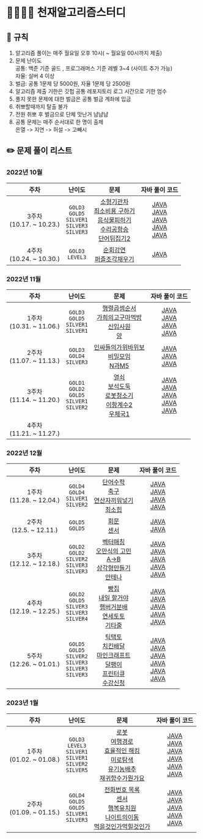 # 👨‍👩‍👧‍👦 천재알고리즘스터디

## 📌 규칙

1. 알고리즘 풀이는 매주 월요일 오후 10시( ~ 월요일 00시까지 제출)
2. 문제 난이도     
	공통: 백준 기준 골드 , 프로그래머스 기준 레벨 3~4 (사이트 추가 가능)    
	자율: 실버 4 이상    
3. 벌금: 공통 1문제 당 5000원, 자율 1문제 당 2500원
4. 알고리즘 제출 기한은 깃헙 공통 레포지토리 로그 시간으로 기한 엄수
5. 풀지 못한 문제에 대한 벌금은 공통 벌금 계좌에 입금
6. 취뽀할때까지 탈출 불가
7. 전원 취뽀 후 벌금으로 단체 맛난거 냠냠냠
8. 공통 문제는 매주 순서대로 한 명이 출제    
	은열 -> 지연 -> 허설 -> 고빼시
## ✏️ 문제 풀이 리스트

### 2022년 10월

|             주차             |                                난이도                                 |                                                                                                                                                문제                                                                                                                                                 |                                                                                                                                                                                                                                            자바 풀이 코드                                                                                                                                                                                                                                            |
| :--------------------------: | :-------------------------------------------------------------------: | :-------------------------------------------------------------------------------------------------------------------------------------------------------------------------------------------------------------------------------------------------------------------------------------------------: | :------------------------------------------------------------------------------------------------------------------------------------------------------------------------------------------------------------------------------------------------------------------------------------------------------------------------------------------------------------------------------------------------------------------------------------------------------------------------------------------------: |
| 3주차<br />(10.17. ~ 10.23.) | `GOLD3`<br /> `GOLD5`<br /> `SILVER1`<br /> `SILVER3`<br /> `SILVER3`<br /> | [소형기관차](https://www.acmicpc.net/problem/2616)<br />  [최소비용 구하기](https://www.acmicpc.net/problem/1916)<br /> [음식물피하기](https://www.acmicpc.net/problem/1743)<br /> [수리공항승](https://www.acmicpc.net/problem/1449)<br/> [단어뒤집기2](https://www.acmicpc.net/problem/17413)<br /> | [JAVA](https://github.com/CheonjaeAlgo/algorithm/blob/seol/10월셋째주/Main_소형기관차_골3_2616.java)<br /> [JAVA](https://github.com/CheonjaeAlgo/algorithm/blob/seol/10월셋째주/Main_최소비용구하기_골5_1916.java)<br /> [JAVA](https://github.com/CheonjaeAlgo/algorithm/blob/seol/10월셋째주/Main_음식물피하기_실1_1743.java)<br />[JAVA](https://github.com/CheonjaeAlgo/algorithm/blob/seol/10월셋째주/Main_수리공항승_실3_1449.java)<br />[JAVA](https://github.com/CheonjaeAlgo/algorithm/blob/seol/10월셋째주/Main_단어뒤집기2_실3_17413.java)<br /> |
| 4주차<br />(10.24. ~ 10.30.) |                     `GOLD3`<br /> `LEVEL3`<br />                      |                                                                           [순회강연](https://www.acmicpc.net/problem/2109)<br /> [퍼즐조각채우기](https://school.programmers.co.kr/learn/courses/30/lessons/84021/)<br />                                                                           |[JAVA](https://github.com/CheonjaeAlgo/algorithm/blob/seol/10월넷째주/Main_2109_순회강연_골3.java)<br /> |[JAVA](https://github.com/CheonjaeAlgo/algorithm/blob/seol/10월넷째주/Solution_퍼즐조각채우기_level3.java)<br />                                                                                                                                                 |

### 2022년 11월

|             주차             |                                난이도                                 |                                                                                                                                                문제                                                                                                                                                 |                                                                                                                                                                                                                                            자바 풀이 코드                                                                                                                                                                                                                                            |
| :--------------------------: | :-------------------------------------------------------------------: | :-------------------------------------------------------------------------------------------------------------------------------------------------------------------------------------------------------------------------------------------------------------------------------------------------: | :------------------------------------------------------------------------------------------------------------------------------------------------------------------------------------------------------------------------------------------------------------------------------------------------------------------------------------------------------------------------------------------------------------------------------------------------------------------------------------------------: |
| 1주차<br />(10.31. ~ 11.06.) | `GOLD3`<br /> `GOLD5`<br /> `SILVER1`<br /> `SILVER1`<br />  | [행렬곱셈순서](https://www.acmicpc.net/problem/11049)<br />  [가희의고구마먹방](https://www.acmicpc.net/problem/21772)<br /> [신입사원](https://www.acmicpc.net/problem/1946)<br /> [양](https://www.acmicpc.net/problem/3184)<br/>  | [JAVA](https://github.com/CheonjaeAlgo/algorithm/blob/seol/11월1주차/Main_11049_행렬곱셈순서_골3.java)<br /> [JAVA](https://github.com/CheonjaeAlgo/algorithm/blob/seol/11월1주차/Main_21772_가희의고구마먹방_골5.java)<br /> [JAVA](https://github.com/CheonjaeAlgo/algorithm/blob/seol/11월1주차/Main_1946_신입사원_실1.java)<br />[JAVA](https://github.com/CheonjaeAlgo/algorithm/blob/seol/11월1주차/Main_3184_양_실1.java)<br /> |
| 2주차<br />(11.07. ~ 11.13.) | `GOLD3`<br /> `GOLD4`<br /> `SILVER3`<br /> | [인싸들의가위바위보](https://www.acmicpc.net/problem/16986)<br />  [비밀모임](https://www.acmicpc.net/problem/13424)<br /> [N과M5](https://www.acmicpc.net/problem/15654)<br />  | [JAVA](https://github.com/CheonjaeAlgo/algorithm/blob/seol/10월셋째주/Main_소형기관차_골3_2616.java)<br />  [JAVA](https://github.com/CheonjaeAlgo/algorithm/blob/seol/11월2주차/Main_13424_비밀모임_골4.java)<br />[JAVA](https://github.com/CheonjaeAlgo/algorithm/blob/seol/11월2주차/Main_15654_N과M5_실3.java)<br /> |
| 3주차<br />(11.14. ~ 11.20.) | `GOLD1`<br /> `GOLD2`<br /> `GOLD5`<br /> `SILVER1`<br /> `SILVER2`<br /> | [열쇠](https://www.acmicpc.net/problem/9328)<br />  [보석도둑](https://www.acmicpc.net/problem/1202)<br /> [로봇청소기](https://www.acmicpc.net/problem/14503)<br /> [이항계수2](https://www.acmicpc.net/problem/11051)<br/> [우체국1](https://www.acmicpc.net/problem/18442)<br /> | [JAVA](https://github.com/CheonjaeAlgo/algorithm/blob/seol/11월3주차/Main_9328_열쇠_골1.java)<br /> [JAVA](https://github.com/CheonjaeAlgo/algorithm/blob/seol/11월3주차/Main_1202_보석도둑_골2.java)<br /> [JAVA](https://github.com/CheonjaeAlgo/algorithm/blob/seol/11월3주차/Main_14503_로봇청소기_골5.java)<br />[JAVA](https://github.com/CheonjaeAlgo/algorithm/blob/seol/11월3주차/Main_11051_이항계수2_실버1.java)<br />[JAVA](https://github.com/CheonjaeAlgo/algorithm/blob/seol/11월3주차/Main_18442_우체국1_실2.java)<br /> |
| 4주차<br />(11.21. ~ 11.27.) |  |  |


### 2022년 12월

|             주차             |                                난이도                                 |                                                                                                                                                문제                                                                                                                                                 |                                                                                                                                                                                                                                            자바 풀이 코드                                                                                                                                                                                                                                            |
| :--------------------------: | :-------------------------------------------------------------------: | :-------------------------------------------------------------------------------------------------------------------------------------------------------------------------------------------------------------------------------------------------------------------------------------------------: | :------------------------------------------------------------------------------------------------------------------------------------------------------------------------------------------------------------------------------------------------------------------------------------------------------------------------------------------------------------------------------------------------------------------------------------------------------------------------------------------------: |
| 1주차<br />(11.28. ~ 12.04.) | `GOLD4`<br /> `GOLD4`<br /> `SILVER1`<br /> `SILVER2`<br />  | [단어수학](https://www.acmicpc.net/problem/1339)<br />  [축구](https://www.acmicpc.net/problem/1344)<br /> [연산자끼워넣기](https://www.acmicpc.net/problem/14888)<br /> [최소힙](https://www.acmicpc.net/problem/1927)<br/>  | [JAVA](https://github.com/CheonjaeAlgo/algorithm/blob/seol/12월1주차/Main_1339_단어수학_골4.java)<br /> [JAVA](https://github.com/CheonjaeAlgo/algorithm/blob/seol/12월1주차/Main_1344_축구_골4.java)<br /> [JAVA](https://github.com/CheonjaeAlgo/algorithm/blob/seol/12월1주차/Main_14888_연산자끼워넣기_실1.java)<br />[JAVA](https://github.com/CheonjaeAlgo/algorithm/blob/seol/12월1주차/Main_1927_최소힙_실2.java)<br /> |
| 2주차<br />(12.5. ~ 12.11.) | `GOLD5`<br /> `GOLD5`<br />  | [회문](https://www.acmicpc.net/problem/2616)<br />  [센서](https://www.acmicpc.net/problem/1916)<br />  | [JAVA](https://github.com/CheonjaeAlgo/algorithm/blob/seol/12월2주차/Main_17609_회문_골5.java)<br /> [JAVA](https://github.com/CheonjaeAlgo/algorithm/blob/seol/12월2주차/Main_2212_센서_골5.java)<br />  |
| 3주차<br />(12.12. ~ 12.18.) | `GOLD2`<br /> `GOLD2`<br /> `SILVER2`<br /> `SILVER3`<br /> `SILVER3`<br /> | [벡터매칭](https://www.acmicpc.net/problem/1007)<br />  [오만식의 고민](https://www.acmicpc.net/problem/1219)<br /> [A->B](https://www.acmicpc.net/problem/16953)<br /> [삼각형만들기](https://www.acmicpc.net/problem/1448)<br/> [안테나](https://www.acmicpc.net/problem/18310)<br /> | [JAVA](https://github.com/CheonjaeAlgo/algorithm/blob/seol/12월3주차/Main_1007_벡터매칭_골2.java)<br /> [JAVA](https://github.com/CheonjaeAlgo/algorithm/blob/seol/12월3주차/Main_1219_오만식의고민_골2.java)<br /> [JAVA](https://github.com/CheonjaeAlgo/algorithm/blob/seol/12월3주차/Main_16953_AB_실2.java)<br />[JAVA](https://github.com/CheonjaeAlgo/algorithm/blob/seol/12월3주차/Main_1448_삼각형만들기_실3.java)<br />[JAVA](https://github.com/CheonjaeAlgo/algorithm/blob/seol/12월3주차/Main_18310_안테나_실3.java)<br /> |
| 4주차<br />(12.19. ~ 12.25.) | `GOLD2`<br /> `GOLD5`<br /> `SILVER3`<br /> `SILVER3`<br /> `SILVER4`<br /> | [빵집](https://www.acmicpc.net/problem/3109)<br />  [내일 할거야](https://www.acmicpc.net/problem/7983)<br /> [햄버거분배](https://www.acmicpc.net/problem/19941)<br /> [연세토토](https://www.acmicpc.net/problem/12018)<br/> [기타줄](https://www.acmicpc.net/problem/1049)<br /> | [JAVA](https://github.com/CheonjaeAlgo/algorithm/blob/seol/12월4주차/Main_3109_빵집_골2.java)<br /> [JAVA](https://github.com/CheonjaeAlgo/algorithm/blob/seol/12월4주차/Main_7983_내일할거야_골5.java)<br /> [JAVA](https://github.com/CheonjaeAlgo/algorithm/blob/seol/12월4주차/Main_19941_햄버거분배_실3.java)<br />[JAVA](https://github.com/CheonjaeAlgo/algorithm/blob/seol/12월4주차/Main_12018_연세토토_실1.java)<br />[JAVA](https://github.com/CheonjaeAlgo/algorithm/blob/seol/12월4주차/Main_1049_기타줄_실4.java)<br /> |
| 5주차<br />(12.26. ~ 01.01.) |`GOLD5`<br />`GOLD5`<br />`SILVER2`<br />`SILVER3`<br />`SILVER3`<br />`SILVER3`<br />  |[틱택토](https://www.acmicpc.net/problem/7682)<br />[치킨배달](https://www.acmicpc.net/problem/15686)<br />[마인크래프트](https://www.acmicpc.net/problem/18111)<br />[달팽이](https://www.acmicpc.net/problem/1913)<br />[프린터큐](https://www.acmicpc.net/problem/1966)<br />[수강신청](https://www.acmicpc.net/problem/13414)<br />  |[JAVA](https://github.com/CheonjaeAlgo/algorithm/blob/seol/12월5주차/Main_7682_틱택토_골5.java)<br />[JAVA](https://github.com/CheonjaeAlgo/algorithm/blob/seol/12월5주차/Main_15686_치킨배달_골5.java)<br />[JAVA](https://github.com/CheonjaeAlgo/algorithm/blob/seol/12월5주차/Main_18111_마인크래프트_실2.java)<br />[JAVA](https://github.com/CheonjaeAlgo/algorithm/blob/seol/12월5주차/Main_1913_달팽이_실3.java)<br />[JAVA](https://github.com/CheonjaeAlgo/algorithm/blob/seol/12월5주차/Main_1966_프린터큐_실3.java)<br />[JAVA](https://github.com/CheonjaeAlgo/algorithm/blob/seol/12월5주차/Main_13414_수강신청_실3.java)<br />

### 2023년 1월

|             주차             |                                난이도                                 |                                                                                                                                                문제                                                                                                                                                 |                                                                                                                                                                                                                                            자바 풀이 코드                                                                                                                                                                                                                                            |
| :--------------------------: | :-------------------------------------------------------------------: | :-------------------------------------------------------------------------------------------------------------------------------------------------------------------------------------------------------------------------------------------------------------------------------------------------: | :------------------------------------------------------------------------------------------------------------------------------------------------------------------------------------------------------------------------------------------------------------------------------------------------------------------------------------------------------------------------------------------------------------------------------------------------------------------------------------------------: |
| 1주차<br />(01.02. ~ 01.08.) | `GOLD3`<br /> `LEVEL3`<br /> `SILVER1`<br /> `SILVER1`<br /> `SILVER2`<br /> `SILVER5`<br />  | [로봇](https://www.acmicpc.net/problem/1726)<br />  [여행경로](https://school.programmers.co.kr/learn/courses/30/lessons/43164)<br /> [효율적인 해킹](https://www.acmicpc.net/problem/1325)<br /> [미로탐색](https://www.acmicpc.net/problem/2178)<br /> [유기농배추](https://www.acmicpc.net/problem/1012)<br /> [재귀함수가뭔가요](https://www.acmicpc.net/problem/17478)<br />    | [JAVA](https://github.com/CheonjaeAlgo/algorithm/blob/seol/01월1주차/Main_1726_로봇_골3.java)<br /> [JAVA](https://github.com/CheonjaeAlgo/algorithm/blob/seol/01월1주차/Solution_43164_여행경로_lev3.java)<br /> [JAVA](https://github.com/CheonjaeAlgo/algorithm/blob/seol/01월1주차/Main_1325_효율적인해킹_실1.java)<br />[JAVA](https://github.com/CheonjaeAlgo/algorithm/blob/seol/01월1주차/Main_2178_미로탐색_실1.java)<br /> [JAVA](https://github.com/CheonjaeAlgo/algorithm/blob/seol/01월1주차/Main_1012_유기농배추_실2.java)<br /> [JAVA](https://github.com/CheonjaeAlgo/algorithm/blob/seol/01월1주차/Main_17478_재귀함수가뭔가요_실5.java)<br /> |
| 2주차<br />(01.09. ~ 01.15.) | `GOLD4`<br /> `GOLD5`<br /> `GOLD5`<br />`SILVER1`<br /> `SILVER3`<br />   | [전화번호 목록](https://www.acmicpc.net/problem/5052)<br /> [센서](https://www.acmicpc.net/problem/2212)<br /> [행복유치원](https://www.acmicpc.net/problem/13164)<br /> [나이트의이동](https://www.acmicpc.net/problem/7562)<br /> [먹을것인가먹힐것인가](https://www.acmicpc.net/problem/7795)<br />    | [JAVA](https://github.com/CheonjaeAlgo/algorithm/blob/seol/01월2주차/Main_1726_로봇_골3.java)<br /> [JAVA](https://github.com/CheonjaeAlgo/algorithm/blob/seol/01월2주차/Main_2212_센서_골5.java)<br /> [JAVA](https://github.com/CheonjaeAlgo/algorithm/blob/seol/01월2주차/Main_13164_행복유치원_골5.java)<br />[JAVA](https://github.com/CheonjaeAlgo/algorithm/blob/seol/01월2주차/Main_7562_나이트의이동_실1.java)<br /> [JAVA](https://github.com/CheonjaeAlgo/algorithm/blob/seol/01월2주차/Main_7795_먹을것인가먹힐것인가_실3.java)<br /> |

